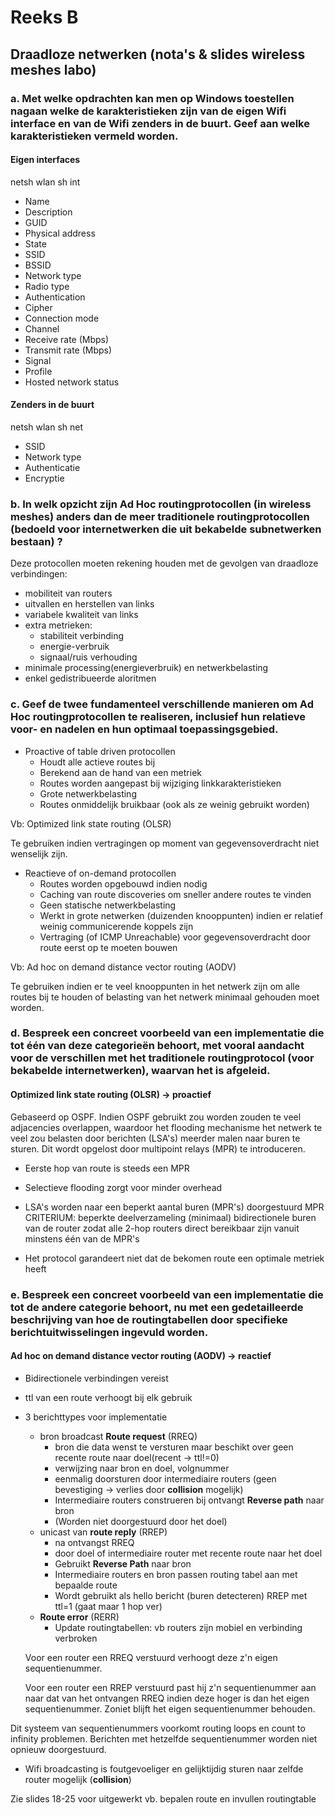 # Reeks B

## Draadloze netwerken (nota's & slides wireless meshes labo)

### a. Met welke opdrachten kan men op Windows toestellen nagaan welke de karakteristieken zijn van de eigen Wifi interface en van de Wifi zenders in de buurt. Geef aan welke karakteristieken vermeld worden.
#### Eigen interfaces
netsh wlan sh int

* Name
* Description
* GUID
* Physical address
* State
* SSID
* BSSID
* Network type
* Radio type
* Authentication 
* Cipher
* Connection mode
* Channel
* Receive rate (Mbps)
* Transmit rate (Mbps)
* Signal
* Profile
* Hosted network status

#### Zenders in de buurt
netsh wlan sh net

* SSID
* Network type
* Authenticatie
* Encryptie

### b. In welk opzicht zijn Ad Hoc routingprotocollen (in wireless meshes) anders dan de meer traditionele routingprotocollen (bedoeld voor internetwerken die uit bekabelde subnetwerken bestaan) ?
Deze protocollen moeten rekening houden met de gevolgen van draadloze verbindingen:
* mobiliteit van routers
* uitvallen en herstellen van links
* variabele kwaliteit van links
* extra metrieken:
	- stabiliteit verbinding
	- energie-verbruik
	- signaal/ruis verhouding
* minimale processing(energieverbruik) en netwerkbelasting
* enkel gedistribueerde aloritmen

### c. Geef de twee fundamenteel verschillende manieren om Ad Hoc routingprotocollen te realiseren, inclusief hun relatieve voor- en nadelen en hun optimaal toepassingsgebied.
* Proactive of table driven protocollen
	- Houdt alle actieve routes bij
	- Berekend aan de hand van een metriek
	- Routes worden aangepast bij wijziging linkkarakteristieken
	- Grote netwerkbelasting
	- Routes onmiddelijk bruikbaar (ook als ze weinig gebruikt worden)

Vb: Optimized link state routing (OLSR)

Te gebruiken indien vertragingen op moment van gegevensoverdracht niet wenselijk zijn.

* Reactieve of on-demand protocollen
	- Routes worden opgebouwd indien nodig
	- Caching van route discoveries om sneller andere routes te vinden
	- Geen statische netwerkbelasting
	- Werkt in grote netwerken (duizenden knooppunten) indien er relatief weinig communicerende koppels zijn
	- Vertraging (of ICMP Unreachable) voor gegevensoverdracht door route eerst op te moeten bouwen  

Vb: Ad hoc on demand distance vector routing (AODV)

Te gebruiken indien er te veel knooppunten in het netwerk zijn om alle routes bij te houden of belasting van het netwerk minimaal gehouden moet worden.

### d. Bespreek een concreet voorbeeld van een implementatie die tot één van deze categorieën behoort, met vooral aandacht voor de verschillen met het traditionele routingprotocol (voor bekabelde internetwerken), waarvan het is afgeleid.
#### Optimized link state routing (OLSR) -> proactief

Gebaseerd op OSPF. Indien OSPF gebruikt zou worden zouden te veel adjacencies overlappen, waardoor het flooding mechanisme het netwerk te veel zou belasten door berichten (LSA's) meerder malen naar buren te sturen. Dit wordt opgelost door multipoint relays (MPR) te introduceren.

* Eerste hop van route is steeds een MPR
* Selectieve flooding zorgt voor minder overhead
* LSA's worden naar een beperkt aantal buren (MPR's) doorgestuurd
	MPR CRITERIUM: beperkte deelverzameling (minimaal) bidirectionele buren van de router zodat alle 2-hop routers direct bereikbaar zijn vanuit minstens één van de MPR's

* Het protocol garandeert niet dat de bekomen route een optimale metriek heeft

### e. Bespreek een concreet voorbeeld van een implementatie die tot de andere categorie behoort, nu met een gedetailleerde beschrijving van hoe de routingtabellen door specifieke berichtuitwisselingen ingevuld worden.

#### Ad hoc on demand distance vector routing (AODV) -> reactief
* Bidirectionele verbindingen vereist
* ttl van een route verhoogt bij elk gebruik
* 3 berichttypes voor implementatie
	- bron broadcast **Route request** (RREQ)
		+ bron die data wenst te versturen maar beschikt over geen recente route naar doel(recent -> ttl!=0)
		+ verwijzing naar bron en doel, volgnummer
		+ eenmalig doorsturen door intermediaire routers (geen bevestiging -> verlies door **collision** mogelijk)
		+ Intermediaire routers construeren bij ontvangt **Reverse path** naar bron
		+ (Worden niet doorgestuurd door het doel)
	- unicast van **route reply** (RREP)
		+ na ontvangst RREQ
		+ door doel of intermediaire router met recente route naar het doel
		+ Gebruikt **Reverse Path** naar bron
		+ Intermediaire routers en bron passen routing tabel aan met bepaalde route
		+ Wordt gebruikt als hello bericht (buren detecteren) RREP met ttl=1 (gaat maar 1 hop ver)
	- **Route error** (RERR)
		+ Update routingtabellen: vb routers zijn mobiel en verbinding verbroken


	Voor een router een RREQ verstuurd verhoogt deze z'n eigen sequentienummer. 

	Voor een router een RREP verstuurd past hij z'n sequentienummer aan naar dat van het ontvangen RREQ indien deze hoger is dan het eigen sequentienummer. Zoniet blijft het eigen sequentienummer behouden.

Dit systeem van sequentienummers voorkomt routing loops en count to infinity problemen. Berichten met hetzelfde sequentienummer worden niet opnieuw doorgestuurd.

* Wifi broadcasting is foutgevoeliger en gelijktijdig sturen naar zelfde router mogelijk (**collision**)

Zie slides 18-25 voor uitgewerkt vb. bepalen route en invullen routingtable
